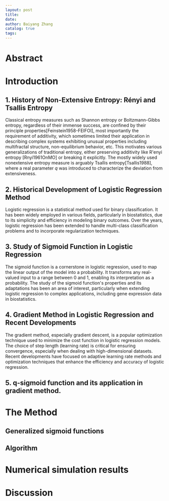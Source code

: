 ```yaml
---
layout: post
title: 
date: 
author: Baiyang Zhang
catalog: true
tags:
---
```


# Abstract


# Introduction


## 1. History of Non-Extensive Entropy: Rényi and Tsallis Entropy


Classical entropy measures such as Shannon entropy or Boltzmann-Gibbs entropy, regardless of their immense success, are confined by their principle properties[Feinstein1958-FEIFOI], most importantly the requirement of additivity, which sometimes limited their application in describing complex systems exhibiting unusual properties including multifractal structure, non-equilibrium behavior, etc. This motivates various generalizations of traditional entropy, either preserving additivity like R\'enyi entropy [Rnyi1961OnMO] or breaking it explicitly. The mostly widely used nonextensive entropy measure is arguably Tsallis entropy[Tsallis1988], where a real parameter $q$ was introduced to characterize the deviation from extensiveness. 



## 2. Historical Development of Logistic Regression Method

Logistic regression is a statistical method used for binary classification. It has been widely employed in various fields, particularly in biostatistics, due to its simplicity and efficiency in modeling binary outcomes. Over the years, logistic regression has been extended to handle multi-class classification problems and to incorporate regularization techniques.


## 3. Study of Sigmoid Function in Logistic Regression

The sigmoid function is a cornerstone in logistic regression, used to map the linear output of the model into a probability. It transforms any real-valued input to a range between 0 and 1, enabling its interpretation as a probability. The study of the sigmoid function's properties and its adaptations has been an area of interest, particularly when extending logistic regression to complex applications, including gene expression data in biostatistics.

## 4. Gradient Method in Logistic Regression and Recent Developments

The gradient method, especially gradient descent, is a popular optimization technique used to minimize the cost function in logistic regression models. The choice of step length (learning rate) is critical for ensuring convergence, especially when dealing with high-dimensional datasets. Recent developments have focused on adaptive learning rate methods and optimization techniques that enhance the efficiency and accuracy of logistic regression.

## 5. q-sigmoid function and its application in gradient method.


# The Method


## Generalized sigmoid functions


## Algorithm






# Numerical simulation results



# Discussion